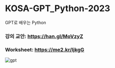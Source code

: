 # KOSA-GPT_Python-2023
GPT로 배우는 Python


### 강의 교안:    https://han.gl/MoVzyZ

### Worksheet:   https://me2.kr/IjkgG


![gpt](https://github.com/JSJeong-me/KOSA-GPT_Python-2023/assets/54794815/8315eb7d-0f81-4bf8-9ed2-9196a7c62895)
